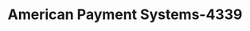 ---
f_zip-code: 40601
f_state-code: KY
title: American Payment Systems-4339
f_phone: 502-223-2813
f_city-only: Frankfort
f_address: 300 Strathmore Dr Frankfort
f_location-unique-id: '4339'
slug: american-payment-systems-4339
updated-on: '2024-05-30T13:46:58.046Z'
created-on: '2024-05-30T13:36:59.803Z'
published-on: '2024-05-30T13:54:32.469Z'
f_city-state: cms/city/frankfort-ky.md
f_company: cms/company/american-payment-systems.md
f_state: cms/state/kentucky.md
layout: '[payday-loan].html'
tags: payday-loan
---